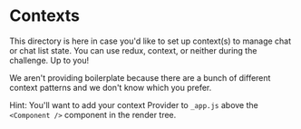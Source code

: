 # Contexts

This directory is here in case you'd like to set up context(s) to manage chat or chat list state. You can use redux, context, or neither during the challenge. Up to you!

We aren't providing boilerplate because there are a bunch of different context patterns and we don't know which you prefer.

Hint: You'll want to add your context Provider to `_app.js` above the `<Component />` component in the render tree.
